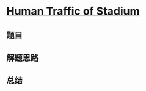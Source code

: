 # [Human Traffic of Stadium](https://leetcode.com/problems/human-traffic-of-stadium/)
## 题目


## 解题思路


## 总结



